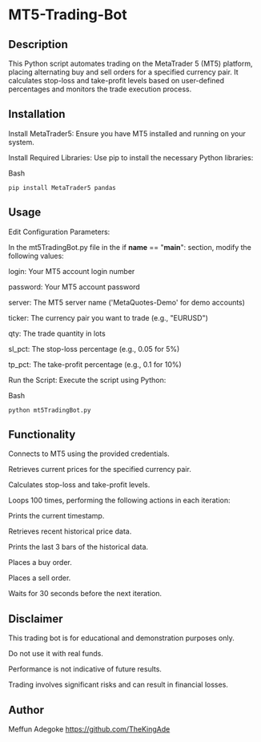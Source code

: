 # MT5-Trading-Bot

## Description

This Python script automates trading on the MetaTrader 5 (MT5) platform, placing alternating buy and sell orders for a specified currency pair. It calculates stop-loss and take-profit levels based on user-defined percentages and monitors the trade execution process.

## Installation

Install MetaTrader5: Ensure you have MT5 installed and running on your system.

Install Required Libraries: Use pip to install the necessary Python libraries:

Bash

<code>pip install MetaTrader5 pandas</code>

## Usage

Edit Configuration Parameters:

In the mt5TradingBot.py file in the if __name__ == "__main__": section, modify the following values:


login: Your MT5 account login number

password: Your MT5 account password

server: The MT5 server name ('MetaQuotes-Demo' for demo accounts)

ticker: The currency pair you want to trade (e.g., "EURUSD")

qty: The trade quantity in lots

sl_pct: The stop-loss percentage (e.g., 0.05 for 5%)

tp_pct: The take-profit percentage (e.g., 0.1 for 10%)

Run the Script: Execute the script using Python:

Bash

<code>python mt5TradingBot.py</code>

## Functionality

Connects to MT5 using the provided credentials.

Retrieves current prices for the specified currency pair.

Calculates stop-loss and take-profit levels.

Loops 100 times, performing the following actions in each iteration:

Prints the current timestamp.

Retrieves recent historical price data.

Prints the last 3 bars of the historical data.

Places a buy order.

Places a sell order.

Waits for 30 seconds before the next iteration.

## Disclaimer

This trading bot is for educational and demonstration purposes only.

Do not use it with real funds.

Performance is not indicative of future results.

Trading involves significant risks and can result in financial losses.

## Author

Meffun Adegoke https://github.com/TheKingAde
